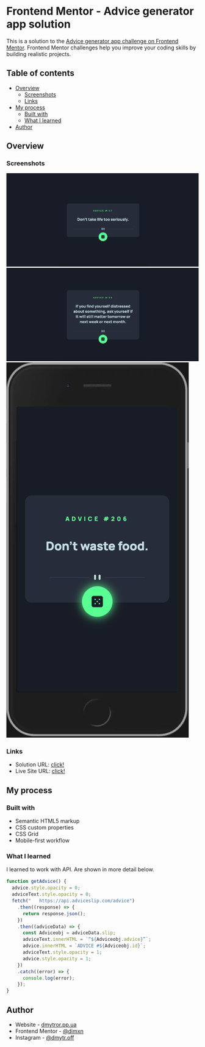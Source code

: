 # Frontend Mentor - Advice generator app solution

This is a solution to the [Advice generator app challenge on Frontend Mentor](https://www.frontendmentor.io/challenges/advice-generator-app-QdUG-13db). Frontend Mentor challenges help you improve your coding skills by building realistic projects.

## Table of contents

- [Overview](#overview)
  - [Screenshots](#screenshot)
  - [Links](#links)
- [My process](#my-process)
  - [Built with](#built-with)
  - [What I learned](#what-i-learned)
- [Author](#author)

## Overview

### Screenshots

![](./design/screen1.png)
![](./design/screen2.png)
![](./design/screen3.png)

### Links

- Solution URL: [click!](https://github.com/dimxn/advice-generator-app-main/)
- Live Site URL: [click!](https://dimxn.github.io/advice-generator-app-main/)

## My process

### Built with

- Semantic HTML5 markup
- CSS custom properties
- CSS Grid
- Mobile-first workflow

### What I learned

I learned to work with API.
Are shown in more detail below.

```javascript
function getAdvice() {
  advice.style.opacity = 0;
  adviceText.style.opacity = 0;
  fetch("	https://api.adviceslip.com/advice")
    .then((response) => {
      return response.json();
    })
    .then((adviceData) => {
      const Adviceobj = adviceData.slip;
      adviceText.innerHTML = `“${Adviceobj.advice}”`;
      advice.innerHTML = `ADVICE #${Adviceobj.id}`;
      adviceText.style.opacity = 1;
      advice.style.opacity = 1;
    })
    .catch((error) => {
      console.log(error);
    });
}
```

## Author

- Website - [dmytror.pp.ua](https://www.dmytror.pp.ua/)
- Frontend Mentor - [@dimxn](https://www.frontendmentor.io/profile/dimxn)
- Instagram - [@dmytr.off](https://www.instagram.com/dmytr.off)

